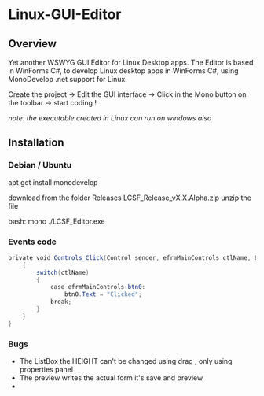 # Linux-GUI-Editor


## Overview

Yet another WSWYG GUI Editor for Linux Desktop apps.
The Editor is based in WinForms C#, to develop Linux  desktop apps in WinForms C#,
using MonoDevelop .net support for Linux.

Create the project -> Edit the GUI interface -> Click in the Mono button on the toolbar -> start coding !

*note: the executable created in Linux can run on windows also*

## Installation

### Debian / Ubuntu

apt get install monodevelop

download from the folder Releases  LCSF_Release_vX.X.Alpha.zip unzip the file 

bash: mono ./LCSF_Editor.exe

### Events code

```C#
private void Controls_Click(Control sender, efrmMainControls ctlName, EventArgs e)  
    {  
        switch(ctlName)  
        {  
	        case efrmMainControls.btn0:
		        btn0.Text = "Clicked";
	        break;
        }  
    }
}
```

### Bugs

*  The ListBox the HEIGHT can't be changed using drag , only using properties panel
* The preview writes the actual form it's save and preview
* 


